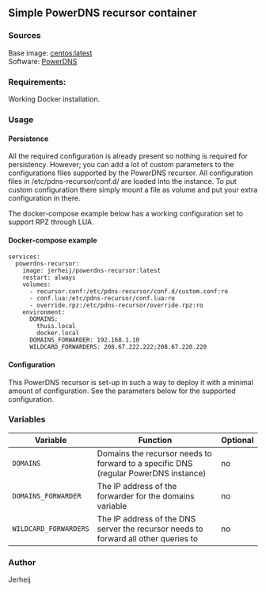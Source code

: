 ## Simple PowerDNS recursor container

### Sources
Base image: [centos:latest](https://hub.docker.com/_/centos)  
Software: [PowerDNS](https://www.powerdns.com/)

### Requirements:
Working Docker installation.

### Usage

#### Persistence
All the required configuration is already present so nothing is required for persistency. However; you can add a lot of custom parameters to the configurations files supported by the PowerDNS recursor. All configuration files in /etc/pdns-recursor/conf.d/ are loaded into the instance. To put custom configuration there simply mount a file as volume and put your extra configuration in there. 

The docker-compose example below has a working configuration set to support RPZ through LUA.

#### Docker-compose example
```
services:
  powerdns-recursor:
    image: jerheij/powerdns-recursor:latest
    restart: always
    volumes:
      - recursor.conf:/etc/pdns-recursor/conf.d/custom.conf:ro
      - conf.lua:/etc/pdns-recursor/conf.lua:ro
      - override.rpz:/etc/pdns-recursor/override.rpz:ro
    environment:
      DOMAINS:
        thuis.local
        docker.local
      DOMAINS_FORWARDER: 192.168.1.10
      WILDCARD_FORWARDERS: 208.67.222.222;208.67.220.220

```

#### Configuration
This PowerDNS recursor is set-up in such a way to deploy it with a minimal amount of configuration. See the parameters below for the supported configuration.

### Variables
| Variable | Function | Optional |
| --- | --- | --- |
| `DOMAINS` | Domains the recursor needs to forward to a specific DNS (regular PowerDNS instance) | no |
| `DOMAINS_FORWARDER`| The IP address of the forwarder for the domains variable | no |
| `WILDCARD_FORWARDERS`| The IP address of the DNS server the recursor needs to forward all other queries to | no |

### Author
Jerheij